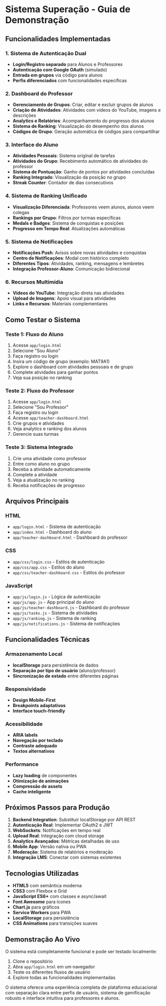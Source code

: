 # Sistema Superação - Guia de Demonstração

## Funcionalidades Implementadas

### 1. Sistema de Autenticação Dual
- **Login/Registro separado** para Alunos e Professores
- **Autenticação com Google OAuth** (simulado)
- **Entrada em grupos** via código para alunos
- **Perfis diferenciados** com funcionalidades específicas

### 2. Dashboard do Professor
- **Gerenciamento de Grupos**: Criar, editar e excluir grupos de alunos
- **Criação de Atividades**: Atividades com vídeos do YouTube, imagens e descrições
- **Analytics e Relatórios**: Acompanhamento do progresso dos alunos
- **Sistema de Ranking**: Visualização do desempenho dos alunos
- **Códigos de Grupo**: Geração automática de códigos para compartilhar

### 3. Interface do Aluno
- **Atividades Pessoais**: Sistema original de tarefas
- **Atividades do Grupo**: Recebimento automático de atividades do professor
- **Sistema de Pontuação**: Ganho de pontos por atividades concluídas
- **Ranking Integrado**: Visualização da posição no grupo
- **Streak Counter**: Contador de dias consecutivos

### 4. Sistema de Ranking Unificado
- **Visualização Diferenciada**: Professores veem alunos, alunos veem colegas
- **Rankings por Grupo**: Filtros por turmas específicas
- **Medals e Badges**: Sistema de conquistas e posições
- **Progresso em Tempo Real**: Atualizações automáticas

### 5. Sistema de Notificações
- **Notificações Push**: Avisos sobre novas atividades e conquistas
- **Centro de Notificações**: Modal com histórico completo
- **Diferentes Tipos**: Atividades, ranking, mensagens e lembretes
- **Integração Professor-Aluno**: Comunicação bidirecional

### 6. Recursos Multimídia
- **Vídeos do YouTube**: Integração direta nas atividades
- **Upload de Imagens**: Apoio visual para atividades
- **Links e Recursos**: Materiais complementares

## Como Testar o Sistema

### Teste 1: Fluxo do Aluno
1. Acesse `app/login.html`
2. Selecione "Sou Aluno"
3. Faça registro ou login
4. Insira um código de grupo (exemplo: MAT9A1)
5. Explore o dashboard com atividades pessoais e de grupo
6. Complete atividades para ganhar pontos
7. Veja sua posição no ranking

### Teste 2: Fluxo do Professor
1. Acesse `app/login.html`
2. Selecione "Sou Professor"
3. Faça registro ou login
4. Acesse `app/teacher-dashboard.html`
5. Crie grupos e atividades
6. Veja analytics e ranking dos alunos
7. Gerencie suas turmas

### Teste 3: Sistema Integrado
1. Crie uma atividade como professor
2. Entre como aluno no grupo
3. Receba a atividade automaticamente
4. Complete a atividade
5. Veja a atualização no ranking
6. Receba notificações de progresso

## Arquivos Principais

### HTML
- `app/login.html` - Sistema de autenticação
- `app/index.html` - Dashboard do aluno
- `app/teacher-dashboard.html` - Dashboard do professor

### CSS
- `app/css/login.css` - Estilos de autenticação
- `app/css/app.css` - Estilos do aluno
- `app/css/teacher-dashboard.css` - Estilos do professor

### JavaScript
- `app/js/login.js` - Lógica de autenticação
- `app/js/app.js` - App principal do aluno
- `app/js/teacher-dashboard.js` - Dashboard do professor
- `app/js/tasks.js` - Sistema de atividades
- `app/js/ranking.js` - Sistema de ranking
- `app/js/notifications.js` - Sistema de notificações

## Funcionalidades Técnicas

### Armazenamento Local
- **localStorage** para persistência de dados
- **Separação por tipo de usuário** (aluno/professor)
- **Sincronização de estado** entre diferentes páginas

### Responsividade
- **Design Mobile-First**
- **Breakpoints adaptativos**
- **Interface touch-friendly**

### Acessibilidade
- **ARIA labels**
- **Navegação por teclado**
- **Contraste adequado**
- **Textos alternativos**

### Performance
- **Lazy loading** de componentes
- **Otimização de animações**
- **Compressão de assets**
- **Cache inteligente**

## Próximos Passos para Produção

1. **Backend Integration**: Substituir localStorage por API REST
2. **Autenticação Real**: Implementar OAuth2 e JWT
3. **WebSockets**: Notificações em tempo real
4. **Upload Real**: Integração com cloud storage
5. **Analytics Avançados**: Métricas detalhadas de uso
6. **Mobile App**: Versão nativa ou PWA
7. **Moderação**: Sistema de relatórios e moderação
8. **Integração LMS**: Conectar com sistemas existentes

## Tecnologias Utilizadas

- **HTML5** com semântica moderna
- **CSS3** com Flexbox e Grid
- **JavaScript ES6+** com classes e async/await
- **Font Awesome** para ícones
- **Chart.js** para gráficos
- **Service Workers** para PWA
- **LocalStorage** para persistência
- **CSS Animations** para transições suaves

## Demonstração Ao Vivo

O sistema está completamente funcional e pode ser testado localmente:

1. Clone o repositório
2. Abra `app/login.html` em um navegador
3. Teste os diferentes fluxos de usuário
4. Explore todas as funcionalidades implementadas

O sistema oferece uma experiência completa de plataforma educacional com separação clara entre perfis de usuário, sistema de gamificação robusto e interface intuitiva para professores e alunos.
